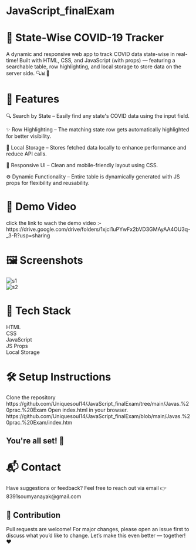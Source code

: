 # JavaScript_finalExam
<h1>🦠 State-Wise COVID-19 Tracker</h1>
A dynamic and responsive web app to track COVID data state-wise in real-time!
Built with HTML, CSS, and JavaScript (with props) — featuring a searchable table, row highlighting, and local storage to store data on the server side. 🔍📊💾

<h1>🚀 Features</h1>
🔍 Search by State – Easily find any state's COVID data using the input field.<br>

✨ Row Highlighting – The matching state row gets automatically highlighted for better visibility.<br>

💾 Local Storage – Stores fetched data locally to enhance performance and reduce API calls.<br>

📱 Responsive UI – Clean and mobile-friendly layout using CSS.<br>

⚙️ Dynamic Functionality – Entire table is dynamically generated with JS props for flexibility and reusability.

<h1>🎥 Demo Video</h1>
click the link to wach the demo video :- https://drive.google.com/drive/folders/1xjcl1uPYwFx2bVD3GMAyAA4OU3q-_3-R?usp=sharing
<h1>🖼️ Screenshots</h1>

![s1](https://github.com/user-attachments/assets/07dc9853-1196-4c66-b308-47d1128d7c1f)<br>
![s2](https://github.com/user-attachments/assets/f95b02f8-9f49-4d01-9a7f-9db0430dc95d)


<h1>📁 Tech Stack</h1>
HTML<br>
CSS<br>
JavaScript<br>
JS Props<br>
Local Storage

<h1>🛠️ Setup Instructions</h1>
Clone the repository
https://github.com/Uniquesoul14/JavaScript_finalExam/tree/main/Javas.%20prac.%20Exam
Open index.html in your browser.
https://github.com/Uniquesoul14/JavaScript_finalExam/blob/main/Javas.%20prac.%20Exam/index.htm
<h2>You're all set! 🎉</h2>

<h1>📬 Contact</h1>
Have suggestions or feedback?
Feel free to reach out via email 👉 8391soumyanayak@gmail.com

<h2>🙌 Contribution</h2>
Pull requests are welcome! For major changes, please open an issue first to discuss what you’d like to change.
Let’s make this even better — together! ❤️
